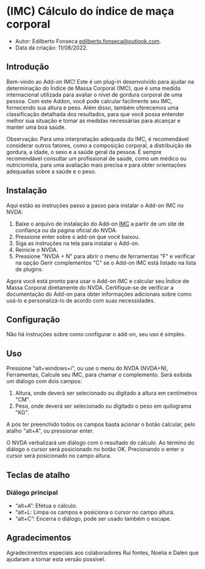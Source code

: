 # (IMC) Cálculo do índice de maça corporal

* Autor: Edilberto Fonseca <edilberto.fonseca@outlook.com>.
* Data da criação: 11/08/2022.

## Introdução

Bem-vindo ao Add-on IMC! Este é um plug-in desenvolvido para ajudar na determinação do Índice de Massa Corporal (IMC), que é uma medida internacional utilizada para avaliar o nível de gordura corporal de uma pessoa. Com este Addon, você pode calcular facilmente seu IMC, fornecendo sua altura e peso. Além disso, também oferecemos uma classificação detalhada dos resultados, para que você possa entender melhor sua situação e tomar as medidas necessárias para alcançar e manter uma boa saúde.

 Observação: Para uma interpretação adequada do IMC, é recomendável considerar outros fatores, como a composição corporal, a distribuição de gordura, a idade, o sexo e a saúde geral da pessoa. É sempre recomendável consultar um profissional de saúde, como um médico ou nutricionista, para uma avaliação mais precisa e para obter orientações adequadas sobre a saúde e o peso.

## Instalação

Aqui estão as instruções passo a passo para instalar o Add-on IMC no NVDA:

1. Baixe o arquivo de instalação do Add-on [IMC](https://github.com/EdilbertoFonseca/IMC) a partir de um site de confiança ou da página oficial do NVDA.
2. Pressione enter sobre o add-on que você baixou.
3. Siga as instruções na tela para instalar o Add-on.
4. Reinicie o NVDA.
5. Pressione "NVDA + N" para abrir o menu de ferramentas "F" e verificar na opção Gerir complementos "C" se o Add-on IMC está listado na lista de plugins.

Agora você está pronto para usar o Add-on IMC e calcular seu Índice de Massa Corporal diretamente do NVDA. Certifique-se de verificar a documentação do Add-on para obter informações adicionais sobre como usá-lo e personalizá-lo de acordo com suas necessidades.

## Configuração

Não há instruções sobre como configurar o add-on, seu uso é simples.

## Uso

Pressione "alt+windows+i", ou use o menu do NVDA (NVDA+N), Ferramentas, Calcule seu IMC, para chamar o complemento. Será exibida um diálogo com dois campos:

1. Altura, onde deverá ser selecionado ou digitado a altura  em centímetros "CM".
2. Peso, onde deverá ser selecionado ou digitado o peso em quilograma "KG".

A pós ter preenchido todos os campos basta acionar o botão calcular, pelo atalho "alt+A", ou pressionar enter.

O NVDA verbalizará um diálogo com o resultado do cálculo. Ao término do diálogo o cursor será posicionado no botão OK. Precionando o enter o cursor será posicionado no campo altura.

## Teclas de atalho ##

### Diálogo principal

* “alt+A”: Efetua o cálculo.
* “alt+L: Limpa os campos e posiciona o cursor no campo altura.
* “alt+C”: Encerra o diálogo, pode ser usado também o escape.

## Agradecimentos

Agradecimentos especiais aos colaboradores Rui fontes, Noelia e Dalen que ajudaram a tornar esta versão possível.
